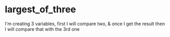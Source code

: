 # largest_of_three
I'm creating 3 variables, first I will compare two, &amp; once I get the result then I will compare that with the 3rd one
